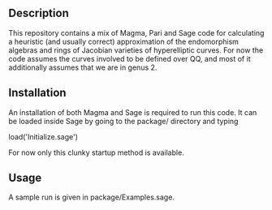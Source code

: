 Description
-----------

This repository contains a mix of Magma, Pari and Sage code for calculating a heuristic (and usually correct) approximation of the endomorphism algebras and rings of Jacobian varieties of hyperelliptic curves. For now the code assumes the curves involved to be defined over QQ, and most of it additionally assumes that we are in genus 2.

Installation
------------

An installation of both Magma and Sage is required to run this code. It can be loaded inside Sage by going to the package/ directory and typing

load('Initialize.sage')

For now only this clunky startup method is available.

Usage
-----

A sample run is given in package/Examples.sage.
